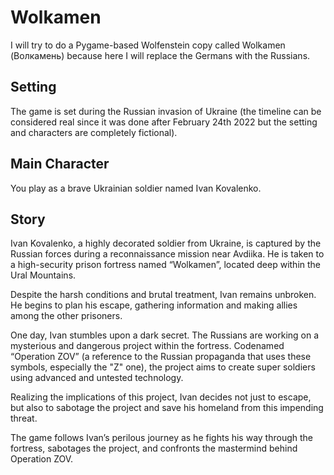 # Wolkamen
I will try to do a Pygame-based Wolfenstein copy called Wolkamen (Волкамень) because here I will replace the Germans with the Russians.

## Setting 
The game is set during the Russian invasion of Ukraine (the timeline can be considered real since it was done after February 24th 2022 but the setting and characters are completely fictional).

## Main Character 
You play as a brave Ukrainian soldier named Ivan Kovalenko.

## Story

Ivan Kovalenko, a highly decorated soldier from Ukraine, is captured by the Russian forces during a reconnaissance mission near Avdiika. He is taken to a high-security prison fortress named “Wolkamen”, located deep within the Ural Mountains.

Despite the harsh conditions and brutal treatment, Ivan remains unbroken. He begins to plan his escape, gathering information and making allies among the other prisoners.

One day, Ivan stumbles upon a dark secret. The Russians are working on a mysterious and dangerous project within the fortress. Codenamed “Operation ZOV” (a reference to the Russian propaganda that uses these symbols, especially the "Z" one), the project aims to create super soldiers using advanced and untested technology.

Realizing the implications of this project, Ivan decides not just to escape, but also to sabotage the project and save his homeland from this impending threat.

The game follows Ivan’s perilous journey as he fights his way through the fortress, sabotages the project, and confronts the mastermind behind Operation ZOV.
